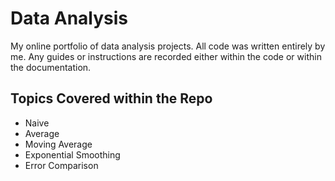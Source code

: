 # Data Analysis
My online portfolio of data analysis projects. All code was written entirely by me. Any guides or instructions are recorded either within the code or within the documentation.

## Topics Covered within the Repo

* Naive
* Average
* Moving Average
* Exponential Smoothing
* Error Comparison
